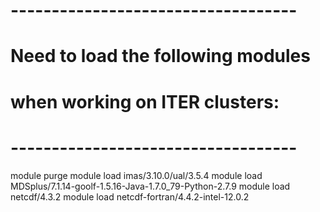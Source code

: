 # -----------------------------------
# Need to load the following modules
# when working on ITER clusters: 
# -----------------------------------

module purge
module load imas/3.10.0/ual/3.5.4
module load MDSplus/7.1.14-goolf-1.5.16-Java-1.7.0_79-Python-2.7.9
module load netcdf/4.3.2
module load netcdf-fortran/4.4.2-intel-12.0.2
